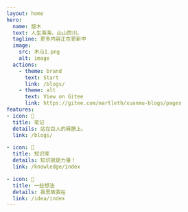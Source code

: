 ```yaml
---
layout: home
hero:
  name: 旋木 
  text: 人生海海，山山而川。
  tagline: 更多内容正在更新中
  image:
    src: 木马1.png
    alt: image
  actions:
    - theme: brand
      text: Start
      link: /blogs/
    - theme: alt
      text: View on Gitee
      link: https://gitee.com/martleth/xuanmu-blogs/pages
features:
- icon: 🔋
  title: 笔记
  details: 站在巨人的肩膀上。
  link: /blogs/

- icon: 🔧
  title: 知识库
  details: 知识就是力量！
  link: /knowledge/index

- icon: 🚀
  title: 一些想法
  details: 我思故我在
  link: /idea/index
---
```

<TheProject />
<script setup>
import TheProject from './components/Project.vue'
</script>
<!-- <div style="color: red; font-size: 24px;">这是个有style的随便写点</div> -->
<!-- <div><img src="/wave.svg" style="border: 0px solid steelblue;margin-top:0" /></div> -->

  <!-- 在页面最后引入 -->
 
 <!-- <api></api> -->
<!-- <FreeStyle></FreeStyle> -->